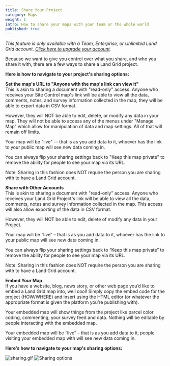 ```yaml
---
title: Share Your Project
category: Maps
weight: 1
intro: How to share your maps with your team or the whole world
published: true
---
```

_This feature is only available with a Team, Enterprise, or Unlimited Land Grid account. [Click here to upgrade your account](https://sitecontrol.us/plans#p=level1)._

Because we want to give you control over what you share, and who you share it with, there are a few ways to share a Land Grid project.

**Here is how to navigate to your project's sharing options:**

**Set the map's URL to "Anyone with the map's link can view it"**  
This is akin to sharing a document with "read-only" access. Anyone who receives your Site Control map's link will be able to view all the data, comments, notes, and survey information collected in the map, they will be able to export data in CSV format.

However, they will NOT be able to edit, delete, or modify any data in your map. They will not be able to access any of the menus under "Manage Map" which allow for manipulation of data and map settings. All of that will remain off limits.

Your map will be "live" -- that is as you add data to it, whoever has the link to your public map will see new data coming in.

You can always flip your sharing settings back to "Keep this map private" to remove the ability for people to see your map via its URL.

Note: Sharing in this fashion does NOT require the person you are sharing with to have a Land Grid account.

**Share with Other Accounts**  
This is akin to sharing a document with "read-only" access. Anyone who receives your Land Grid Project's link will be able to view all the data, comments, notes and survey information collected in the map. This access will also allow exporting of the data in CSV format.

However, they will NOT be able to edit, delete of modify any data in your Project. 

Your map will be “live” – that is as you add data to it, whoever has the link to your public map will see new data coming in.

You can always flip your sharing settings back to “Keep this map private” to remove the ability for people to see your map via its URL.

Note: Sharing in this fashion does NOT require the person you are sharing with to have a Land Grid account.


**Embed Your Map**  
If you have a website, blog, news story, or other web page you’d like to embed a Land Grid map into, well cool! Simply copy the embed code for the project (HOW/WHERE) and insert using the HTML editor (or whatever the appropriate format is given the platform you’re publishing with).

Your embedded map will show things from the project like parcel color coding, commenting, your survey feed and data. Nothing will be editable by people interacting with the embedded map.

Your embedded map will be “live” – that is as you add data to it, people visiting your embedded map with will see new data coming in.


**Here's how to navigate to your map's sharing options:**

![sharing.gif]({{site.baseurl}}/img/sharing.gif)
![Sharing options]({{site.baseurl}}/img/sharing.gif)

